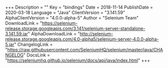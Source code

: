 +++
Description = ""
Key = "bindings"
Date = 2018-11-14
PublishDate = 2020-03-18
Language = "Java"
ClientVersion = "3.141.59"
AlphaClientVersion = "4.0.0-alpha-5"
Author = "Selenium Team"
DownloadLink = "https://selenium-release.storage.googleapis.com/3.141/selenium-server-standalone-3.141.59.jar"
AlphaDownloadLink = "http://selenium-release.storage.googleapis.com/4.0-alpha5/selenium-server-4.0.0-alpha-5.jar"
ChangelogLink = "https://raw.githubusercontent.com/SeleniumHQ/selenium/master/java/CHANGELOG"
DocsLink = "https://seleniumhq.github.io/selenium/docs/api/java/index.html"
+++
